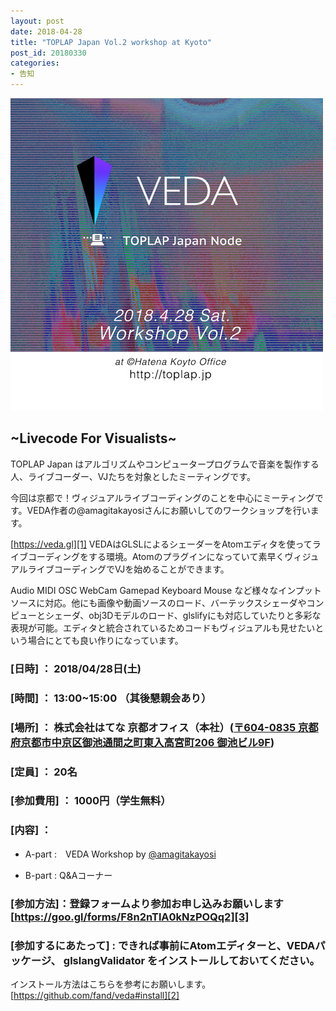 ```yaml
---
layout: post
date: 2018-04-28
title: "TOPLAP Japan Vol.2 workshop at Kyoto"
post_id: 20180330
categories: 
- 告知
---
```


![veda_logo](../images/toplap_lp_vol2_500.jpg)

## ~Livecode For Visualists~

TOPLAP Japan はアルゴリズムやコンピュータープログラムで音楽を製作する人、ライブコーダー、VJたちを対象としたミーティングです。 

今回は京都で！ヴィジュアルライブコーディングのことを中心にミーティングです。VEDA作者の@amagitakayosiさんにお願いしてのワークショップを行います。

[https://veda.gl][1] VEDAはGLSLによるシェーダーをAtomエディタを使ってライブコーディングをする環境。Atomのプラグインになっていて素早くヴィジュアルライブコーディングでVJを始めることができます。


Audio MIDI OSC WebCam Gamepad Keyboard Mouse など様々なインプットソースに対応。他にも画像や動画ソースのロード、バーテックスシェーダやコンピューとシェーダ、obj3Dモデルのロード、glslifyにも対応していたりと多彩な表現が可能。エディタと統合されているためコードもヴィジュアルも見せたいという場合にとても良い作りになっています。

### [日時] ： 2018/04/28日(土)

### [時間] ： 13:00~15:00 （其後懇親会あり）

### [場所] ： 株式会社はてな 京都オフィス（本社）([〒604-0835 京都府京都市中京区御池通間之町東入高宮町206 御池ビル9F][4])

### [定員] ： 20名

### [参加費用] ： 1000円（学生無料）

### [内容] ： 
  
  - A-part :　VEDA Workshop by [@amagitakayosi][5]
  
  - B-part : Q&Aコーナー

### [参加方法]：登録フォームより参加お申し込みお願いします [https://goo.gl/forms/F8n2nTlA0kNzPOQq2][3]

### [参加するにあたって] : できれば事前にAtomエディターと、VEDAパッケージ、 glslangValidator をインストールしておいてください。

インストール方法はこちらを参考にお願いします。[https://github.com/fand/veda#install][2]


[1]: https://veda.gl

[2]: https://github.com/fand/veda#install

[3]: https://goo.gl/forms/F8n2nTlA0kNzPOQq2

[4]: https://goo.gl/maps/Xg1x7ya95cE2

[5]: https://twitter.com/amagitakayosi

